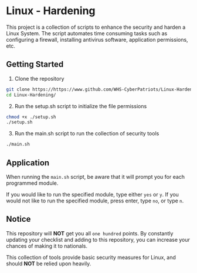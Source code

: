 # Linux - Hardening
This project is a collection of scripts to enhance the security and harden a Linux System.
The script automates time consuming tasks such as configuring a firewall, installing antivirus software, application permissions, etc.

## Getting Started

1) Clone the repository
```bash
git clone https://https://www.github.com/WHS-CyberPatriots/Linux-Hardening.git
cd Linux-Hardening/
```

2) Run the setup.sh script to initialize the file permissions
```bash
chmod +x ./setup.sh
./setup.sh
```

3) Run the main.sh script to run the collection of security tools
```bash
./main.sh
```

## Application
When running the `main.sh` script, be aware that it will prompt you for each programmed module.

If you would like to run the specified module, type either `yes` or `y`.
If you would not like to run the specified module, press enter, type `no`, or type `n`.

## Notice
This repository will **NOT** get you all `one hundred` points.
By constantly updating your checklist and adding to this repository, you can increase your chances of making it to nationals.

This collection of tools provide basic security measures for Linux, and should **NOT** be relied upon heavily.